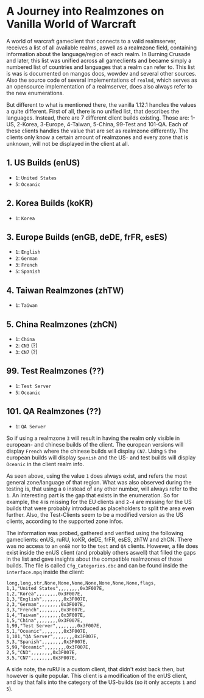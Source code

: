 # A Journey into Realmzones on Vanilla World of Warcraft

A world of warcraft gameclient that connects to a valid realmserver, receives a list of all available realms, aswell as a realmzone field, containing information about the language/region of each realm. In Burning Crusade and later, this list was unified across all gameclients and became simply a numbered list of countries and languages that a realm can refer to. This list is was is documented on mangos docs, wowdev and several other sources. Also the source code of several implementations of `realmd`, which serves as an opensource implementation of a realmserver, does also always refer to the new enumerations.

But different to what is mentioned there, the vanilla 1.12.1 handles the values a quite different. First of all, there is no unified list, that describes the languages. Instead, there are 7 different client builds existing. Those are: 1-US, 2-Korea, 3-Europe, 4-Taiwan, 5-China, 99-Test and 101-QA. Each of these clients handles the value that are set as realmzone differently. The clients only know a certain amount of realmzones and every zone that is unknown, will not be displayed in the client at all.

## 1. US Builds (enUS)
* `1`: `United States`
* `5`: `Oceanic`

## 2. Korea Builds (koKR)
* `1`: `Korea`

## 3. Europe Builds (enGB, deDE, frFR, esES)
* `1`: `English`
* `2`: `German`
* `3`: `French`
* `5`: `Spanish`

## 4. Taiwan Realmzones (zhTW)
* `1`: `Taiwan`

## 5. China Realmzones (zhCN)
* `1`: `China`
* `2`: `CN3` (?)
* `3`: `CN7` (?)

## 99. Test Realmzones (??)
* `1`: `Test Server`
* `5`: `Oceanic`

## 101. QA Realmzones (??)
* `1`: `QA Server`

So if using a realmzone `3` will result in having the realm only visible in european- and chinese builds of the client. The european versions will display `French` where the chinese builds will display `CN7`. Using `5` the european builds will display `Spanish` and the US- and test builds will display `Oceanic` in the client realm info.

As seen above, using the value `1` does always exist, and refers the most general zone/language of that region. What was also observed during the testing is, that using a `0` instead of any other number, will always refer to the `1`. An interesting part is the gap that exists in the enumeration. So for example, the `4` is missing for the EU clients and `2-4` are missing for the US builds that were probably introduced as placeholders to split the area even further. Also, the Test-Clients seem to be a modified version as the US clients, according to the supported zone infos.

The information was probed, gathered and verified using the following gameclients: enUS, ruRU, koKR, deDE, frFR, esES, zhTW and zhCN.
There was no access to an `enGB` nor to the `test` and `QA` clients. However, a file does exist inside the enUS client (and probably others aswell) that filled the gaps in the list and gave insights about the compatible realmzones of those builds.
The file is called `Cfg_Categories.dbc` and can be found inside the `interface.mpq` inside the client:

```
long,long,str,None,None,None,None,None,None,None,flags,
1,1,"United States",,,,,,,,0x3F007E,
1,2,"Korea",,,,,,,,0x3F007E,
1,3,"English",,,,,,,,0x3F007E,
2,3,"German",,,,,,,,0x3F007E,
3,3,"French",,,,,,,,0x3F007E,
1,4,"Taiwan",,,,,,,,0x3F007E,
1,5,"China",,,,,,,,0x3F007E,
1,99,"Test Server",,,,,,,,0x3F007E,
5,1,"Oceanic",,,,,,,,0x3F007E,
1,101,"QA Server",,,,,,,,0x3F007E,
5,3,"Spanish",,,,,,,,0x3F007E,
5,99,"Oceanic",,,,,,,,0x3F007E,
2,5,"CN3",,,,,,,,0x3F007E,
3,5,"CN7",,,,,,,,0x3F007E,
```

A side note, the ruRU is a custom client, that didn't exist back then, but however is quite popular. This client is a modification of the enUS client, and by that falls into the category of the US-builds (so it only accepts `1` and `5`).
